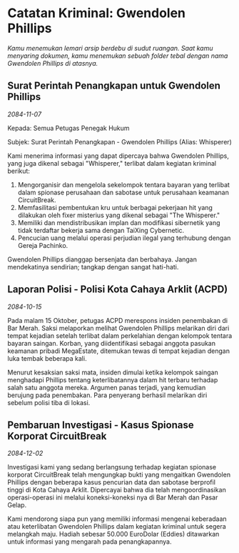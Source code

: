 # Catatan Kriminal: Gwendolen Phillips

_Kamu menemukan lemari arsip berdebu di sudut ruangan. Saat kamu menyaring dokumen, kamu menemukan sebuah folder tebal dengan nama Gwendolen Phillips di atasnya._

## Surat Perintah Penangkapan untuk Gwendolen Phillips

_2084-11-07_

Kepada: Semua Petugas Penegak Hukum

Subjek: Surat Perintah Penangkapan - Gwendolen Phillips (Alias: Whisperer)

Kami menerima informasi yang dapat dipercaya bahwa Gwendolen Phillips, yang juga dikenal sebagai "Whisperer," terlibat dalam kegiatan kriminal berikut:

1. Mengorganisir dan mengelola sekelompok tentara bayaran yang terlibat dalam spionase perusahaan dan sabotase untuk perusahaan keamanan CircuitBreak.
2. Memfasilitasi pembentukan kru untuk berbagai pekerjaan hit yang dilakukan oleh fixer misterius yang dikenal sebagai "The Whisperer."
3. Memiliki dan mendistribusikan implan dan modifikasi sibernetik yang tidak terdaftar bekerja sama dengan TaiXing Cybernetic.
4. Pencucian uang melalui operasi perjudian ilegal yang terhubung dengan Gereja Pachinko.

Gwendolen Phillips dianggap bersenjata dan berbahaya. Jangan mendekatinya sendirian; tangkap dengan sangat hati-hati.

## Laporan Polisi - Polisi Kota Cahaya Arklit (ACPD)

_2084-10-15_

Pada malam 15 Oktober, petugas ACPD merespons insiden penembakan di Bar Merah. Saksi melaporkan melihat Gwendolen Phillips melarikan diri dari tempat kejadian setelah terlibat dalam perkelahian dengan kelompok tentara bayaran saingan. Korban, yang diidentifikasi sebagai anggota pasukan keamanan pribadi MegaEstate, ditemukan tewas di tempat kejadian dengan luka tembak beberapa kali.

Menurut kesaksian saksi mata, insiden dimulai ketika kelompok saingan menghadapi Phillips tentang keterlibatannya dalam hit terbaru terhadap salah satu anggota mereka. Argumen panas terjadi, yang kemudian berujung pada penembakan. Para penyerang berhasil melarikan diri sebelum polisi tiba di lokasi.

## Pembaruan Investigasi - Kasus Spionase Korporat CircuitBreak

_2084-12-02_

Investigasi kami yang sedang berlangsung terhadap kegiatan spionase korporat CircuitBreak telah mengungkap bukti yang mengaitkan Gwendolen Phillips dengan beberapa kasus pencurian data dan sabotase berprofil tinggi di Kota Cahaya Arklit. Dipercayai bahwa dia telah mengoordinasikan operasi-operasi ini melalui koneksi-koneksi nya di Bar Merah dan Pasar Gelap.

Kami mendorong siapa pun yang memiliki informasi mengenai keberadaan atau keterlibatan Gwendolen Phillips dalam kegiatan kriminal untuk segera melangkah maju. Hadiah sebesar 50.000 EuroDolar (Eddies) ditawarkan untuk informasi yang mengarah pada penangkapannya.
